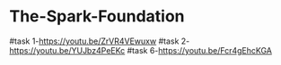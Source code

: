 # The-Spark-Foundation
#task 1-https://youtu.be/ZrVR4VEwuxw
#task 2-https://youtu.be/YUJbz4PeEKc
#task 6-https://youtu.be/Fcr4gEhcKGA

